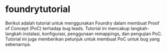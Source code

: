 # foundrytutorial
 Berikut adalah tutorial untuk menggunakan Foundry dalam membuat Proof of Concept (PoC) terhadap bug leads. Tutorial ini mencakup langkah-langkah instalasi, konfigurasi, penggunaan remappings, dan pengujian PoC. Tutorial ini juga memberikan petunjuk untuk membuat PoC untuk bug yang sebenarnya.
